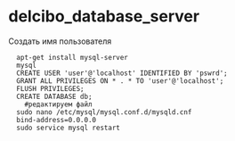 # delcibo_database_server

Создать имя пользователя</br>
```
  apt-get install mysql-server
  mysql
  CREATE USER 'user'@'localhost' IDENTIFIED BY 'pswrd';
  GRANT ALL PRIVILEGES ON * . * TO 'user'@'localhost';
  FLUSH PRIVILEGES;
  CREATE DATABASE db;
    #редактируем файл 
  sudo nano /etc/mysql/mysql.conf.d/mysqld.cnf
  bind-address=0.0.0.0
  sudo service mysql restart

  
```
